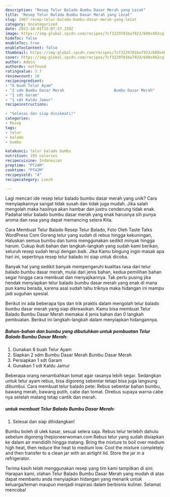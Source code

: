 ```yaml
---
description: "Resep Telur Balado Bumbu Dasar Merah yang Lezat"
title: "Resep Telur Balado Bumbu Dasar Merah yang Lezat"
slug: 1967-resep-telur-balado-bumbu-dasar-merah-yang-lezat
category: Uncategorized
date: 2022-10-01T15:07:57.239Z
image: https://img-global.cpcdn.com/recipes/7cf3229701ba7923/680x482cq70/telur-balado-bumbu-dasar-merah-foto-resep-utama.jpg
hideToc: false
enableToc: true
enableTocContent: false
thumbnail: https://img-global.cpcdn.com/recipes/7cf3229701ba7923/680x482cq70/telur-balado-bumbu-dasar-merah-foto-resep-utama.jpg
cover: https://img-global.cpcdn.com/recipes/7cf3229701ba7923/680x482cq70/telur-balado-bumbu-dasar-merah-foto-resep-utama.jpg
author: Admin
authorAv: notfound
ratingvalue: 3.7
reviewcount: 16
recipeingredient:
- "6 buah Telur Ayam"
- "2 sdm Bumbu Dasar Merah                      Bumbu Dasar Merah"
- "1 sdt Garam"
- "1 sdt Kaldu Jamur"
recipeinstructions:

- "Selesai dan siap dinikmati!"
categories:
- Resep
tags:
- telur
- balado
- bumbu

katakunci: telur balado bumbu 
nutrition: 195 calories
recipecuisine: Indonesian
preptime: "PT24M"
cooktime: "PT42M"
recipeyield: "4"
recipecategory: Lunch

---
```





Lagi mencari ide resep telur balado bumbu dasar merah yang unik? Cara menyiapkannya sangat tidak susah dan tidak juga mudah. Jika salah mengolah maka hasilnya akan hambar dan justru cenderung tidak enak. Padahal telur balado bumbu dasar merah yang enak harusnya sih punya aroma dan rasa yang dapat memancing selera Kita.





Cara Membuat Telur Balado Resep Telur Balado, Foto Oleh Taste Talks WordPress Com Goreng telur yang sudah di rebus hingga kekuningan, Haluskan semua bumbu dan tumis menggunakan sedikit minyak hingga harum. Cukup ikuti bahan dan langkah-langkah yang sudah kami berikan, seluruh resep sudah teruji dengan baik. Jika Kamu bingung ingin masak apa hari ini, sepertinya resep telur balado ini siap untuk dicoba.

Banyak hal yang sedikit banyak mempengaruhi kualitas rasa dari telur balado bumbu dasar merah, mulai dari jenis bahan, kedua pemilihan bahan segar hingga cara membuat dan menyajikannya. Tak perlu pusing jika hendak menyiapkan telur balado bumbu dasar merah yang enak di mana pun kamu berada, karena asal sudah tahu triknya maka hidangan ini mampu jadi suguhan spesial.






Berikut ini ada beberapa tips dan trik praktis dalam mengolah telur balado bumbu dasar merah yang siap dikreasikan. Kamu bisa membuat Telur Balado Bumbu Dasar Merah memakai 4 jenis bahan dan 0 langkah pembuatan. Berikut ini langkah-langkah dalam menyiapkan hidangannya.

<!--inarticleads1-->

##### Bahan-bahan dan bumbu yang dibutuhkan untuk pembuatan Telur Balado Bumbu Dasar Merah:

1. Gunakan 6 buah Telur Ayam
1. Siapkan 2 sdm Bumbu Dasar Merah                      Bumbu Dasar Merah
1. Persiapkan 1 sdt Garam
1. Gunakan 1 sdt Kaldu Jamur


Beberapa orang nenambahkan tomat agar rasanya lebih segar. Sedangkan untuk telur ayam rebus, bisa digoreng sebentar tetapi bisa juga langsung dibumbui. Cara membuat telur balado pete: Rebus sebentar bahan bumbu, bawang merah, bawang putih, cabe dan tomat. Direbus supaya warna cabe nya setelah matang tetap cantik dan merah. 

<!--inarticleads2-->

#####  untuk membuat Telur Balado Bumbu Dasar Merah:


1. Selesai dan siap dihidangkan!

Bumbu boleh di ulek kasar, sesuai selera saja. Rebus telur terlebih dahulu sebelum digoreng thepioneerwoman.com Rebus telur yang sudah disiapkan ke dalam air mendidih hingga matang. Bring the mixture to boil over medium high heat, then reduce the heat to medium low. Cool the mixture completely and then transfer to a clean jar with an airtight lid. Store the jar in a refrigerator. 

Terima kasih telah menggunakan resep yang tim kami tampilkan di sini. Harapan kami, olahan Telur Balado Bumbu Dasar Merah yang mudah di atas dapat membantu anda menyiapkan hidangan yang menarik untuk keluarga/teman maupun menjadi inspirasi dalam berbisnis kuliner. Selamat mencoba!
